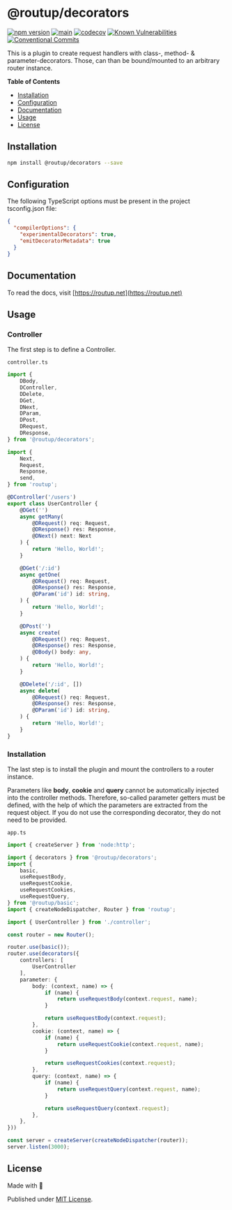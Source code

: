 # @routup/decorators

[![npm version](https://badge.fury.io/js/@routup%2Fdecorators.svg)](https://badge.fury.io/js/@routup%2Fdecorators)
[![main](https://github.com/Tada5hi/routup/actions/workflows/main.yml/badge.svg)](https://github.com/Tada5hi/routup/actions/workflows/main.yml)
[![codecov](https://codecov.io/gh/tada5hi/routup/branch/master/graph/badge.svg?token=QFGCsHRUax)](https://codecov.io/gh/tada5hi/routup)
[![Known Vulnerabilities](https://snyk.io/test/github/Tada5hi/routup/badge.svg)](https://snyk.io/test/github/Tada5hi/routup)
[![Conventional Commits](https://img.shields.io/badge/Conventional%20Commits-1.0.0-%23FE5196?logo=conventionalcommits&logoColor=white)](https://conventionalcommits.org)

This is a plugin to create request handlers with class-, method- & parameter-decorators.
Those, can than be bound/mounted to an arbitrary router instance.  

**Table of Contents**

- [Installation](#installation)
- [Configuration](#configuration)
- [Documentation](#documentation)
- [Usage](#usage)
- [License](#license)

## Installation

```bash
npm install @routup/decorators --save
```

## Configuration

The following TypeScript options must be present in the project tsconfig.json file:

```json
{
  "compilerOptions": {
    "experimentalDecorators": true,
    "emitDecoratorMetadata": true
  }
}
```

## Documentation

To read the docs, visit [https://routup.net](https://routup.net)

## Usage

### Controller

The first step is to define a Controller.

`controller.ts`
```typescript
import {
    DBody,
    DController,
    DDelete,
    DGet,
    DNext,
    DParam,
    DPost,
    DRequest,
    DResponse,
} from '@routup/decorators';

import {
    Next,
    Request,
    Response,
    send,
} from 'routup';

@DController('/users')
export class UserController {
    @DGet('')
    async getMany(
        @DRequest() req: Request,
        @DResponse() res: Response,
        @DNext() next: Next
    ) {
        return 'Hello, World!';
    }

    @DGet('/:id')
    async getOne(
        @DRequest() req: Request,
        @DResponse() res: Response,
        @DParam('id') id: string,
    ) {
        return 'Hello, World!';
    }

    @DPost('')
    async create(
        @DRequest() req: Request,
        @DResponse() res: Response,
        @DBody() body: any,
    ) {
        return 'Hello, World!';
    }

    @DDelete('/:id', [])
    async delete(
        @DRequest() req: Request,
        @DResponse() res: Response,
        @DParam('id') id: string,
    ) {
        return 'Hello, World!';
    }
}
```

### Installation

The last step is to install the plugin and mount the controllers to a router instance.

Parameters like **body**, **cookie** and **query** cannot be automatically injected into the controller methods. 
Therefore, so-called parameter getters must be defined, with the help of which the parameters are extracted from the request object.
If you do not use the corresponding decorator, they do not need to be provided.

`app.ts`

```typescript
import { createServer } from 'node:http';

import { decorators } from '@routup/decorators';
import {
    basic,
    useRequestBody,
    useRequestCookie,
    useRequestCookies,
    useRequestQuery,
} from '@routup/basic';
import { createNodeDispatcher, Router } from 'routup';

import { UserController } from './controller';

const router = new Router();

router.use(basic());
router.use(decorators({
    controllers: [
        UserController
    ],
    parameter: {
        body: (context, name) => {
            if (name) {
                return useRequestBody(context.request, name);
            }

            return useRequestBody(context.request);
        },
        cookie: (context, name) => {
            if (name) {
                return useRequestCookie(context.request, name);
            }

            return useRequestCookies(context.request);
        },
        query: (context, name) => {
            if (name) {
                return useRequestQuery(context.request, name);
            }

            return useRequestQuery(context.request);
        },
    },
}))

const server = createServer(createNodeDispatcher(router));
server.listen(3000);
```

## License

Made with 💚

Published under [MIT License](./LICENSE).
